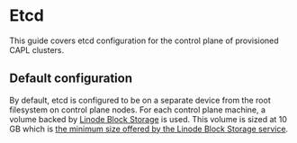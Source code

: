 # Etcd

This guide covers etcd configuration for the control plane of provisioned CAPL clusters.

## Default configuration

By default, etcd is configured to be on a separate device from the root filesystem on
control plane nodes. For each control plane machine, a volume backed by
[Linode Block Storage](https://www.linode.com/docs/products/storage/block-storage/)
is used. This volume is sized at 10 GB which is 
[the minimum size offered by the Linode Block Storage service](https://www.linode.com/docs/products/storage/block-storage/#technical-specifications).
